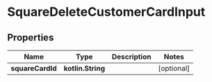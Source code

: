 
# SquareDeleteCustomerCardInput

## Properties
Name | Type | Description | Notes
------------ | ------------- | ------------- | -------------
**squareCardId** | **kotlin.String** |  |  [optional]



